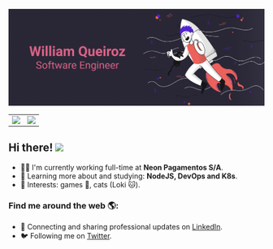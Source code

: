<p align="center">
  <img width="1200" src="banner.png"/>
</p>

<center>
  <table cellspacing="0" cellpadding="0">
    <tr>
        <td>
            <img align="left" src="https://github-readme-stats.vercel.app/api?username=wnqueiroz&count_private=true&show_icons=true&theme=dracula" />
        </td>
        <td>
            <img align="left" src="https://github-readme-stats.vercel.app/api/top-langs/?username=wnqueiroz&hide=html&layout=compact&theme=dracula" />
        </td>
    </tr>   
  </table>
</center>


## Hi there! <img src="https://raw.githubusercontent.com/iampavangandhi/iampavangandhi/master/gifs/Hi.gif" width="30px"></h2>

- 👨‍💻 I'm currently working full-time at **Neon Pagamentos S/A**.
- 🌱 Learning more about and studying: **NodeJS, DevOps and K8s**.
- 💙 Interests: games 👾, cats (Loki 🐱).

### Find me around the web 🌎:

- 💼 Connecting and sharing professional updates on <a href="https://www.linkedin.com/in/william-queiroz/">LinkedIn</a>.
- 🐦 Following me on <a href="https://twitter.com/wnqueiroz/">Twitter</a>.
